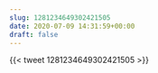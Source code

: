 ```yaml
---
slug: 1281234649302421505
date: 2020-07-09 14:31:59+00:00
draft: false
---
```


{{< tweet 1281234649302421505 >}}
